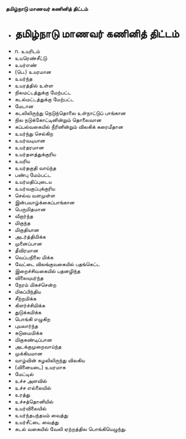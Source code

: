 **தமிழ்நாடு மாணவர் கணினித் திட்டம்**
- # தமிழ்நாடு மாணவர் கணினித் திட்டம்
- n. உயரிடம்
- உயரெண்சீட்டு
- உயர்எண்
- (பெ.) உயரமான
- உயர்ந்த
- உயரத்தில் உள்ள
- நிலமட்டத்துக்கு மேற்பட்ட
- கடல்மட்டத்துக்கு மேற்பட்ட
- மேடான
- கடலிலிருந்து நெடுந்தொலை உள்நாட்டுப் பாங்கான
- நில நடுக்கோட்டினின்றும் தொலைவான
- கப்பல்வகையில் நீரினின்றும் விலகிக் கரைமீதான
- உயர்ந்து செல்கிற
- உயர்வடியான
- உயர்தரமான
- உயர்தளத்துக்குரிய
- உயரிய
- உயர்தகுதி வாய்ந்த
- பண்பு மேம்பட்ட
- உயர்மதிப்புடைய
- உயர்வகுப்புக்குரிய
- செல்வ வளமுள்ள
- இன்பவாழ்க்கைப்பாங்கான
- பெருமிதமான
- வீறார்ந்த
- மிகுந்த
- மிகுதியான
- அடர்த்திமிக்க
- முனைப்பான
- தீவிரமான
- வெப்பநிலை மிக்க
- வேட்டை விலங்குவகையில் பதங்கெட்ட
- இறைச்சிவகையில் பதனழிந்த
- விலையுயர்ந்த
- நேரம் மிகச்சென்ற
- மிகப்பிந்திய
- சீற்றமிக்க
- கிளர்ச்சிமிக்க
- துடுக்கமிக்க
- பொங்கி எழுகிற
- புயலார்ந்த
- கடுமைமிக்க
- மிகுகண்டிப்பான
- அடக்குமுறைவாய்ந்த
- முக்கியமான
- வாழ்வின் சுழலிலிருந்து விலகிய
- (வினையடை) உயரமாக
- மேட்டில்
- உச்ச அளவில்
- உச்ச எல்லையில்
- உரத்து
- உச்சத்தொனியில்
- உயர்விலையில்
- உயர்ந்தபந்தயம் வைத்து
- உயர்சீட்டை வைத்து
- கடல் வகையில் வேலி ஏற்றத்தில பொங்கியெழுந்து.

